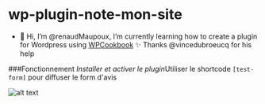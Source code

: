 # wp-plugin-note-mon-site

- 👋 Hi, I’m @renaudMaupoux, I’m currently learning how to create a plugin for Wordpress using [WPCookbook](https://vincentdubroeucq.com/wpcookbook/) :sparkles:
Thanks @vincedubroeucq for his help

###Fonctionnement
*Installer et activer le plugin*Utiliser le shortcode `[test-form]` pour diffuser le form d'avis


![alt text](http://ateliermaupoux.com.mare2067.odns.fr/avis.png)



